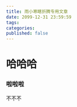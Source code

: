```yaml
---
title: 雨小寒瞎折腾专用文章
date: 2099-12-31 23:59:59
tags:
categories:
published: false
---
```


# 哈哈哈
### 啦啦啦

不不不
<!--stackedit_data:
eyJoaXN0b3J5IjpbLTE0NzM3Njg3ODksMTc2MjkwMjM2NF19
-->

<!--more-->